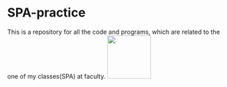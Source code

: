 # SPA-practice
This is a repository for all the code and programs, which are related to the one of my classes(SPA) at faculty.
<img src= "https://upload.wikimedia.org/wikipedia/commons/thumb/1/18/ISO_C%2B%2B_Logo.svg/1200px-ISO_C%2B%2B_Logo.svg.png" width = "100" height="100">

